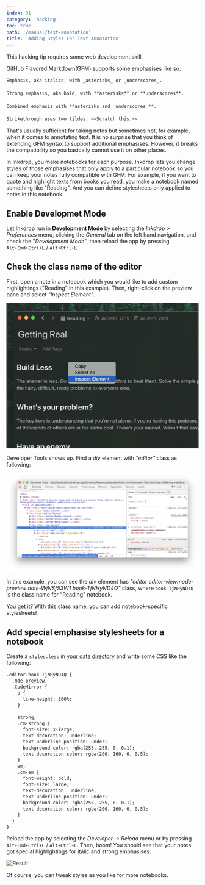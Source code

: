 ```yaml
---
index: 91
category: 'hacking'
toc: true
path: '/manual/text-annotation'
title: 'Adding Styles For Text Annotation'
---
```


<div class="ui message">
This hacking tip requires some web development skill.
</div>

GitHub Flavored Markdown(GFM) supports some emphasises like so:

```markdown
Emphasis, aka italics, with _asterisks_ or _underscores_.

Strong emphasis, aka bold, with **asterisks** or **underscores**.

Combined emphasis with **asterisks and _underscores_**.

Strikethrough uses two tildes. ~~Scratch this.~~
```

That's usually sufficient for taking notes but sometimes not, for example, when it comes to annotating text.
It is no surprise that you think of extending GFM syntax to support additional emphasises.
However, it breaks the compatibility so you basically cannot use it on other places.

In Inkdrop, you make notebooks for each purpose.
Inkdrop lets you change styles of those emphasises that only apply to a particular notebook so you can keep your notes fully compatible with GFM.
For example, if you want to quote and highlight texts from books you read, you make a notebook named something like "Reading".
And you can define stylesheets only applied to notes in this notebook.

## Enable Developmet Mode

Let Inkdrop run in **Development Mode** by selecting the _Inkdrop > Preferences_ menu, clicking the _General_ tab on the left hand navigation, and check the "_Development Mode_", then reload the app by pressing `Alt+Cmd+Ctrl+L` / `Alt+Ctrl+L`

## Check the class name of the editor

First, open a note in a notebook which you would like to add custom highlightings ("Reading" in this example).
Then, right-click on the preview pane and select _"Inspect Element"_.

![Inspect element](adding-styles-for-text-annotation_inspect-element.png)

Developer Tools shows up. Find a _div_ element with _"editor"_ class as following:

![Developer Tools](adding-styles-for-text-annotation_developer-tools.png)

In this example, you can see the _div_ element has _"editor editor-viewmode-preview note-WjNSf53W1 book-TjNHyND4Q"_ class, where `book-TjNHyND4Q` is the class name for "Reading" notebook.

You get it? With this class name, you can add notebook-specific stylesheets!

## Add special emphasise stylesheets for a notebook

Create a `styles.less` in [your data directory](/manual/basic-usage#user-data-directory) and write some CSS like the following:

```less
.editor.book-TjNHyND4Q {
  .mde-preview,
  .CodeMirror {
    p {
      line-height: 160%;
    }

    strong,
    .cm-strong {
      font-size: x-large;
      text-decoration: underline;
      text-underline-position: under;
      background-color: rgba(255, 255, 0, 0.1);
      text-decoration-color: rgba(200, 160, 0, 0.5);
    }
    em,
    .cm-em {
      font-weight: bold;
      font-size: large;
      text-decoration: underline;
      text-underline-position: under;
      background-color: rgba(255, 255, 0, 0.1);
      text-decoration-color: rgba(200, 160, 0, 0.5);
    }
  }
}
```

Reload the app by selecting the _Developer -> Reload_ menu or by pressing `Alt+Cmd+Ctrl+L` / `Alt+Ctrl+L`.
Then, boom! You should see that your notes got special highlightings for italic and strong emphasises.

![Result](adding-styles-for-text-annotation_result.png)

Of course, you can tweak styles as you like for more notebooks.
